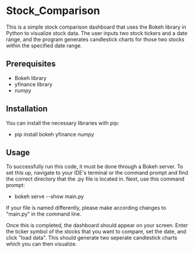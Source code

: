 # Stock_Comparison

This is a simple stock comparison dashboard that uses the Bokeh library in Python to visualize stock data. The user inputs two stock tickers and a date range, and the program generates candlestick charts for those two stocks within the specified date range.

Prerequisites
------
- Bokeh library 
- yfinance library 
- numpy 

Installation
-------
You can install the necessary libraries with pip:
- pip install bokeh yfinance numpy

Usage
------
To successfully run this code, it must be done through a Bokeh server. To set this up, navigate to your IDE's terminal or the command prompt and find the correct directory that the .py file is located in. Next, use this command prompt:
- bokeh serve --show main.py

If your file is named differently, please make according changes to "main.py" in the command line.

Once this is completed, the dashboard should appear on your screen. Enter the ticker symbol of the stocks that you want to compare, set the date, and click "load data". This should generate two seperate candlestick charts which you can then visualize.
